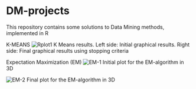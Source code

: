 # DM-projects
This repository contains some solutions to Data Mining methods, implemented in R 

K-MEANS
![Rplot1](https://github.com/Rgzsat/DM-projects/assets/87973999/d169b792-3ab9-42e6-9d1e-bfd025811d03)
K Means results. Left side: Initial graphical results.
Right side: Final graphical results using stopping criteria

Expectation Maximization (EM)
![EM-1](https://github.com/Rgzsat/DM-projects/assets/87973999/fc2eb65d-8dd2-488f-a43d-0e62168cf810)
Initial plot for the EM-algorithm in 3D

![EM-2](https://github.com/Rgzsat/DM-projects/assets/87973999/5b5e0a99-c4fc-451d-aa66-efd16072e680)
Final plot for the EM-algorithm in 3D
